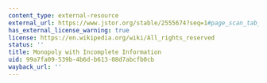 ```yaml
---
content_type: external-resource
external_url: https://www.jstor.org/stable/2555674?seq=1#page_scan_tab_contents
has_external_license_warning: true
license: https://en.wikipedia.org/wiki/All_rights_reserved
status: ''
title: Monopoly with Incomplete Information
uid: 99a7fa09-539b-4b6d-b613-08d7abcfb0cb
wayback_url: ''
---
```

